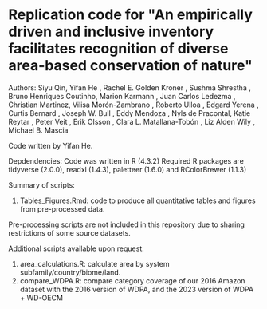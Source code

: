 # Replication code for "An empirically driven and inclusive inventory facilitates recognition of diverse area-based conservation of nature"

Authors: Siyu Qin, Yifan He , Rachel E. Golden Kroner , Sushma Shrestha ,
Bruno Henriques Coutinho, Marion Karmann  , Juan Carlos Ledezma , Christian
Martinez, Vilisa Morón-Zambrano , Roberto Ulloa , Edgard Yerena , Curtis Bernard ,
Joseph W. Bull , Eddy Mendoza , Nyls de Pracontal, Katie Reytar , Peter Veit , Erik
Olsson , Clara L. Matallana-Tobón , Liz Alden Wily , Michael B. Mascia

Code written by Yifan He. 

 
Depdendencies: Code was written in R (4.3.2) 
Required R packages are tidyverse (2.0.0), readxl (1.4.3), paletteer (1.6.0) and RColorBrewer (1.1.3)

  
Summary of scripts: 
1) Tables_Figures.Rmd: code to produce all quantitative tables and figures from pre-processed data. 

 
Pre-processing scripts are not included in this repository due to sharing restrictions of some source datasets.


Additional scripts available upon request:
1) area_calculations.R: calculate area by system subfamily/country/biome/land. 
2) compare_WDPA.R: compare category coverage of our 2016 Amazon dataset with the 2016 version of WDPA, and the 2023 version of WDPA + WD-OECM 
